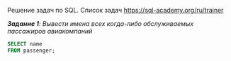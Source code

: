 Решение задач по SQL. 
Список задач https://sql-academy.org/ru/trainer

_**Задание 1**: Вывести имена всех когда-либо обслуживаемых пассажиров авиакомпаний_
```sql
SELECT name
FROM passenger;
```